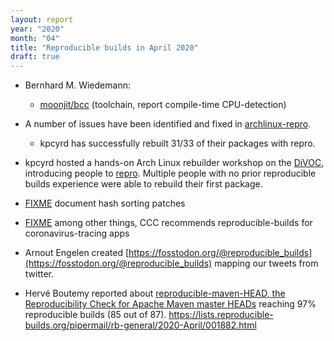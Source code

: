 ```yaml
---
layout: report
year: "2020"
month: "04"
title: "Reproducible builds in April 2020"
draft: true
---
```


<!--
Please prefer to just add links with unannotated (but cited)
commentary as text is typically rewritten entirely prior to
publication to ensure a consistent voice.
-->

* Bernhard M. Wiedemann:
    * [moonjit/bcc](https://github.com/moonjit/moonjit/issues/110) (toolchain, report compile-time CPU-detection)

* A number of issues have been identified and fixed in [archlinux-repro](https://github.com/archlinux/archlinux-repro/).
    * kpcyrd has successfully rebuilt 31/33 of their packages with repro.

* kpcyrd hosted a hands-on Arch Linux rebuilder workshop on the [DiVOC](https://di.c3voc.de/), introducing people to [repro](https://github.com/archlinux/archlinux-repro/). Multiple people with no prior reproducible builds experience were able to rebuild their first package.

* [FIXME](https://github.com/bmwiedemann/theunreproduciblepackage/commit/53d4263b461b7b7f1239e34536eaf77e5c61b174) document hash sorting patches

* [FIXME](https://www.ccc.de/en/updates/2020/contact-tracing-requirements) among other things, CCC recommends reproducible-builds for coronavirus-tracing apps

* Arnout Engelen created [https://fosstodon.org/@reproducible_builds](https://fosstodon.org/@reproducible_builds) mapping our tweets from twitter.

* Hervé Boutemy reported about [reproducible-maven-HEAD, the Reproducibility Check for Apache Maven master HEADs](https://github.com/jvm-repo-rebuild/reproducible-maven-HEAD) reaching 97% reproducible builds (85 out of 87). https://lists.reproducible-builds.org/pipermail/rb-general/2020-April/001882.html
